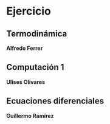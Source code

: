 # Ejercicio

## Termodinámica
**Alfredo Ferrer**
## Computación 1
**Ulises Olivares**
## Ecuaciones diferenciales
**Guillermo Ramírez**
